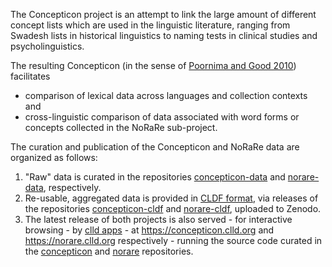 The Concepticon project is an attempt to link the large amount of different concept lists which are used in the linguistic literature, 
ranging from Swadesh lists in historical linguistics to naming tests in clinical studies and psycholinguistics.

The resulting Concepticon (in the sense of [Poornima and Good 2010](https://aclanthology.org/W10-2101.pdf)) facilitates
- comparison of lexical data across languages and collection contexts and
- cross-linguistic comparison of data associated with word forms or concepts collected in the NoRaRe sub-project.

The curation and publication of the Concepticon and NoRaRe data are organized as follows:

1. "Raw" data is curated in the repositories [concepticon-data](https://github.com/concepticon/concepticon-data) and [norare-data](https://github.com/concepticon/norare-data), respectively.
2. Re-usable, aggregated data is provided in [CLDF format](https://cldf.clld.org), via releases of the repositories [concepticon-cldf](https://github.com/concepticon/concepticon-cldf/releases) and [norare-cldf](https://github.com/concepticon/norare-cldf/releases), uploaded to Zenodo.
3. The latest release of both projects is also served - for interactive browsing - by [clld apps](https://github.com/clld/clld) - at https://concepticon.clld.org and https://norare.clld.org respectively - 
running the source code curated in the [concepticon](https://github.com/concepticon/concepticon) and [norare](https://github.com/concepticon/norare) repositories.
